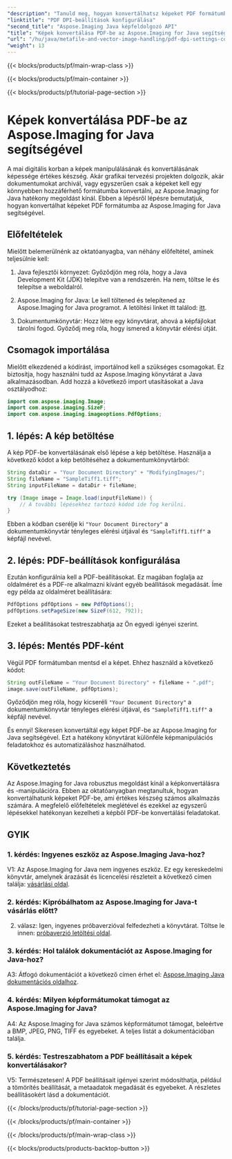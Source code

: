 ```yaml
---
"description": "Tanuld meg, hogyan konvertálhatsz képeket PDF formátumba az Aspose.Imaging for Java segítségével. Lépésről lépésre útmutató a hatékony képszerkesztéshez."
"linktitle": "PDF DPI-beállítások konfigurálása"
"second_title": "Aspose.Imaging Java képfeldolgozó API"
"title": "Képek konvertálása PDF-be az Aspose.Imaging for Java segítségével"
"url": "/hu/java/metafile-and-vector-image-handling/pdf-dpi-settings-configuration/"
"weight": 13
---
```


{{< blocks/products/pf/main-wrap-class >}}

{{< blocks/products/pf/main-container >}}

{{< blocks/products/pf/tutorial-page-section >}}

# Képek konvertálása PDF-be az Aspose.Imaging for Java segítségével

A mai digitális korban a képek manipulálásának és konvertálásának képessége értékes készség. Akár grafikai tervezési projekten dolgozik, akár dokumentumokat archivál, vagy egyszerűen csak a képeket kell egy könnyebben hozzáférhető formátumba konvertálni, az Aspose.Imaging for Java hatékony megoldást kínál. Ebben a lépésről lépésre bemutatjuk, hogyan konvertálhat képeket PDF formátumba az Aspose.Imaging for Java segítségével.

## Előfeltételek

Mielőtt belemerülnénk az oktatóanyagba, van néhány előfeltétel, aminek teljesülnie kell:

1. Java fejlesztői környezet: Győződjön meg róla, hogy a Java Development Kit (JDK) telepítve van a rendszerén. Ha nem, töltse le és telepítse a weboldalról.

2. Aspose.Imaging for Java: Le kell töltened és telepítened az Aspose.Imaging for Java programot. A letöltési linket itt találod: [itt](https://releases.aspose.com/imaging/java/).

3. Dokumentumkönyvtár: Hozz létre egy könyvtárat, ahová a képfájlokat tárolni fogod. Győződj meg róla, hogy ismered a könyvtár elérési útját.

## Csomagok importálása

Mielőtt elkezdenéd a kódírást, importálnod kell a szükséges csomagokat. Ez biztosítja, hogy használni tudd az Aspose.Imaging könyvtárat a Java alkalmazásodban. Add hozzá a következő import utasításokat a Java osztályodhoz:

```java
import com.aspose.imaging.Image;
import com.aspose.imaging.SizeF;
import com.aspose.imaging.imageoptions.PdfOptions;
```

## 1. lépés: A kép betöltése

A kép PDF-be konvertálásának első lépése a kép betöltése. Használja a következő kódot a kép betöltéséhez a dokumentumkönyvtárból:

```java
String dataDir = "Your Document Directory" + "ModifyingImages/";
String fileName = "SampleTiff1.tiff";
String inputFileName = dataDir + fileName;

try (Image image = Image.load(inputFileName)) {
    // A további lépésekhez tartozó kódod ide fog kerülni.
}
```

Ebben a kódban cserélje ki `"Your Document Directory"` a dokumentumkönyvtár tényleges elérési útjával és `"SampleTiff1.tiff"` a képfájl nevével.

## 2. lépés: PDF-beállítások konfigurálása

Ezután konfigurálnia kell a PDF-beállításokat. Ez magában foglalja az oldalméret és a PDF-re alkalmazni kívánt egyéb beállítások megadását. Íme egy példa az oldalméret beállítására:

```java
PdfOptions pdfOptions = new PdfOptions();
pdfOptions.setPageSize(new SizeF(612, 792));
```

Ezeket a beállításokat testreszabhatja az Ön egyedi igényei szerint.

## 3. lépés: Mentés PDF-ként

Végül PDF formátumban mentsd el a képet. Ehhez használd a következő kódot:

```java
String outFileName = "Your Document Directory" + fileName + ".pdf";
image.save(outFileName, pdfOptions);
```

Győződjön meg róla, hogy kicseréli `"Your Document Directory"` a dokumentumkönyvtár tényleges elérési útjával, és `"SampleTiff1.tiff"` a képfájl nevével.

És ennyi! Sikeresen konvertáltál egy képet PDF-be az Aspose.Imaging for Java segítségével. Ezt a hatékony könyvtárat különféle képmanipulációs feladatokhoz és automatizáláshoz használhatod.

## Következtetés

Az Aspose.Imaging for Java robusztus megoldást kínál a képkonvertálásra és -manipulációra. Ebben az oktatóanyagban megtanultuk, hogyan konvertálhatunk képeket PDF-be, ami értékes készség számos alkalmazás számára. A megfelelő előfeltételek meglétével és ezekkel az egyszerű lépésekkel hatékonyan kezelheti a képből PDF-be konvertálási feladatokat.

## GYIK

### 1. kérdés: Ingyenes eszköz az Aspose.Imaging Java-hoz?

V1: Az Aspose.Imaging for Java nem ingyenes eszköz. Ez egy kereskedelmi könyvtár, amelynek árazását és licencelési részleteit a következő címen találja: [vásárlási oldal](https://purchase.aspose.com/buy).

### 2. kérdés: Kipróbálhatom az Aspose.Imaging for Java-t vásárlás előtt?

2. válasz: Igen, ingyenes próbaverzióval felfedezheti a könyvtárat. Töltse le innen: [próbaverzió letöltési oldal](https://releases.aspose.com/).

### 3. kérdés: Hol találok dokumentációt az Aspose.Imaging for Java-hoz?

A3: Átfogó dokumentációt a következő címen érhet el: [Aspose.Imaging Java dokumentációs oldalhoz](https://reference.aspose.com/imaging/java/).

### 4. kérdés: Milyen képformátumokat támogat az Aspose.Imaging for Java?

A4: Az Aspose.Imaging for Java számos képformátumot támogat, beleértve a BMP, JPEG, PNG, TIFF és egyebeket. A teljes listát a dokumentációban találja.

### 5. kérdés: Testreszabhatom a PDF beállításait a képek konvertálásakor?

V5: Természetesen! A PDF beállításait igényei szerint módosíthatja, például a tömörítés beállítását, a metaadatok megadását és egyebeket. A részletes beállításokért lásd a dokumentációt.

{{< /blocks/products/pf/tutorial-page-section >}}

{{< /blocks/products/pf/main-container >}}

{{< /blocks/products/pf/main-wrap-class >}}

{{< blocks/products/products-backtop-button >}}